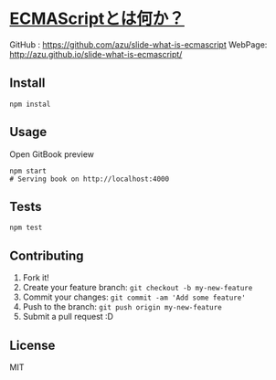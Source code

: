 # [ECMAScriptとは何か？](https://github.com/azu/slide-what-is-ecmascript)

GitHub : https://github.com/azu/slide-what-is-ecmascript
WebPage: http://azu.github.io/slide-what-is-ecmascript/

## Install

    npm instal

## Usage

Open GitBook preview

    npm start
    # Serving book on http://localhost:4000

## Tests

    npm test

## Contributing

1. Fork it!
2. Create your feature branch: `git checkout -b my-new-feature`
3. Commit your changes: `git commit -am 'Add some feature'`
4. Push to the branch: `git push origin my-new-feature`
5. Submit a pull request :D

## License

MIT
